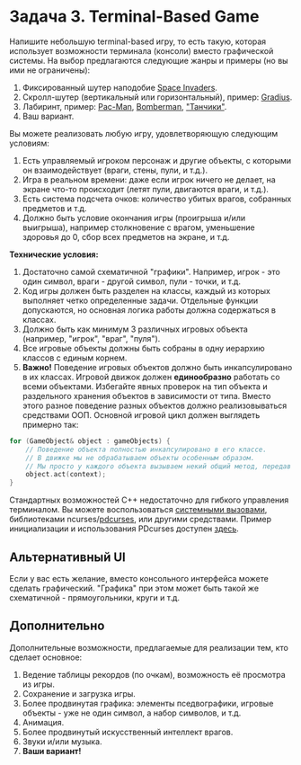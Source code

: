 
# Задача 3. Terminal-Based Game

Напишите небольшую terminal-based игру, то есть такую, которая использует возможности терминала (консоли) вместо графической системы. На выбор предлагаются следующие жанры и примеры (но вы ими не ограничены):

1. Фиксированный шутер наподобие [Space Invaders](https://ru.wikipedia.org/wiki/Space_Invaders).
2. Скролл-шутер (вертикальный или горизонтальный), пример: [Gradius](https://ru.wikipedia.org/wiki/Gradius).
3. Лабиринт, пример: [Pac-Man](https://ru.wikipedia.org/wiki/Pac-Man), [Bomberman](https://ru.wikipedia.org/wiki/Bomberman_(%D0%B8%D0%B3%D1%80%D0%B0,_1983)), ["Танчики"](https://ru.wikipedia.org/wiki/Battle_City).
4. Ваш вариант.

Вы можете реализовать любую игру, удовлетворяющую следующим условиям:

1. Есть управляемый игроком персонаж и другие объекты, с которыми он взаимодействует (враги, стены, пули, и т.д.).
2. Игра в реальном времени: даже если игрок ничего не делает, на экране что-то происходит (летят пули, двигаются враги, и т.д.).
3. Есть система подсчета очков: количество убитых врагов, собранных предметов и т.д.
4. Должно быть условие окончания игры (проигрыша и/или выигрыша), например столкновение с врагом, уменьшение здоровья до 0, сбор всех предметов на экране, и т.д.

**Технические условия:**

1. Достаточно самой схематичной "графики". Например, игрок - это один символ, враги - другой символ, пули - точки, и т.д.
2. Код игры должен быть разделен на классы, каждый из которых выполняет четко определенные задачи. Отдельные функции допускаются, но основная логика работы должна содержаться в классах.
3. Должно быть как минимум 3 различных игровых объекта (например, "игрок", "враг", "пуля").
4. Все игровые объекты должны быть собраны в одну иерархию классов с единым корнем.
5. **Важно!** Поведение игровых объектов должно быть инкапсулировано в их классах. Игровой движок должен **единообразно** работать со всеми объектами. Избегайте явных проверок на тип объекта и раздельного хранения объектов в зависимости от типа. Вместо этого разное поведение разных объектов должно реализовываться средствами ООП. Основной игровой цикл должен выглядеть примерно так:
```C++
for (GameObject& object : gameObjects) {
    // Поведение объекта полностью инкапсулировано в его классе.
    // В движке мы не обрабатываем объекты особенным образом. 
    // Мы просто у каждого объекта вызываем некий общий метод, передав ему некий контекст.
    object.act(context);
}
```

Стандартных возможностей С++ недостаточно для гибкого управления терминалом. Вы можете воспользоваться [системными вызовами](https://learn.microsoft.com/ru-ru/windows/console/console-reference), библиотеками ncurses/[pdcurses](https://pdcurses.org/), или другими средствами. Пример инициализации и использования PDcurses доступен [здесь](../cpp-examples/terminal-game).

## Альтернативный UI

Если у вас есть желание, вместо консольного интерфейса можете сделать графический. "Графика" при этом может быть такой же схематичной - прямоугольники, круги и т.д.

## Дополнительно

Дополнительные возможности, предлагаемые для реализации тем, кто сделает основное:

1. Ведение таблицы рекордов (по очкам), возможность её просмотра из игры.
2. Сохранение и загрузка игры.
3. Более продвинутая графика: элементы пседвографики, игровые объекты - уже не один символ, а набор символов, и т.д.
4. Анимация.
5. Более продвинутый искусственный интеллект врагов.
6. Звуки и/или музыка.
7. **Ваши вариант!**
